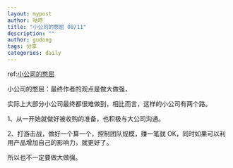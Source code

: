 ```yaml
---
layout: mypost
author: 咕咚
title: "小公司的憋屈 08/11"
description: ""
author: gudong
tags: 分享
categories: daily 
---
```

ref:[小公司的憋屈](https://mp.weixin.qq.com/s/eT12V3j0-524BxQtb7rpIw)

小公司的憋屈：最终作者的观点是做大做强，

实际上大部分小公司最终都很难做到，相比而言，这样的小公司有两个路。

1、从一开始就做好被收购的准备，也积极与大公司沟通。

2、打游击战，做好一个算一个，控制团队规模，赚一笔就 OK，同时如果可以利用产品增加自己的影响力，就更好了。

所以也不一定要做大做强。